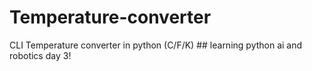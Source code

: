 # Temperature-converter
CLI Temperature converter in python (C/F/K)                     ## learning python ai and robotics day 3!
